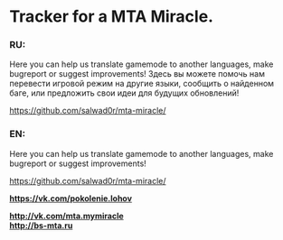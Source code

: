 
<h1>Tracker for a MTA Miracle.</h1>

<h3>RU:</h3>
Here you can help us translate gamemode to another languages, make bugreport or suggest improvements!
Здесь вы можете помочь нам перевести игровой режим на другие языки, сообщить о найденном баге, или предложить свои идеи для будущих обновлений!

https://github.com/salwad0r/mta-miracle/


<h3>EN:</h3>
Here you can help us translate gamemode to another languages, make bugreport or suggest improvements!

https://github.com/salwad0r/mta-miracle/

<b>https://vk.com/pokolenie.lohov<br>
  
  http://vk.com/mta.mymiracle<br>
  http://bs-mta.ru</b>
